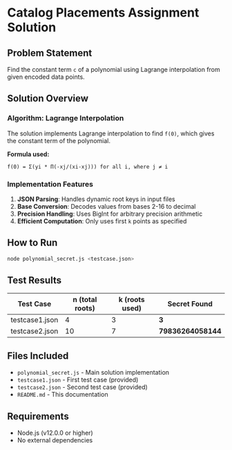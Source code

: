 # Catalog Placements Assignment Solution

## Problem Statement
Find the constant term `c` of a polynomial using Lagrange interpolation from given encoded data points.

## Solution Overview

### Algorithm: Lagrange Interpolation
The solution implements Lagrange interpolation to find `f(0)`, which gives the constant term of the polynomial.

**Formula used:**
```
f(0) = Σ(yi * Π(-xj/(xi-xj))) for all i, where j ≠ i
```

### Implementation Features
1. **JSON Parsing**: Handles dynamic root keys in input files
2. **Base Conversion**: Decodes values from bases 2-16 to decimal
3. **Precision Handling**: Uses BigInt for arbitrary precision arithmetic
4. **Efficient Computation**: Only uses first `k` points as specified

## How to Run

```bash
node polynomial_secret.js <testcase.json>
```

## Test Results

| Test Case | n (total roots) | k (roots used) | Secret Found |
|-----------|----------------|----------------|---------------|
| testcase1.json | 4 | 3 | **3** |
| testcase2.json | 10 | 7 | **79836264058144** |

## Files Included
- `polynomial_secret.js` - Main solution implementation
- `testcase1.json` - First test case (provided)
- `testcase2.json` - Second test case (provided)
- `README.md` - This documentation

## Requirements
- Node.js (v12.0.0 or higher)
- No external dependencies

